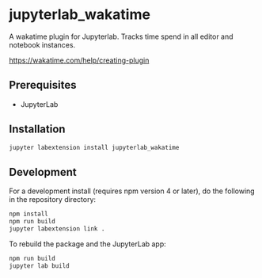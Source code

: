 # jupyterlab_wakatime

A wakatime plugin for Jupyterlab. Tracks time spend in all editor and notebook instances.

https://wakatime.com/help/creating-plugin


## Prerequisites

* JupyterLab

## Installation

```bash
jupyter labextension install jupyterlab_wakatime
```

## Development

For a development install (requires npm version 4 or later), do the following in the repository directory:

```bash
npm install
npm run build
jupyter labextension link .
```

To rebuild the package and the JupyterLab app:

```bash
npm run build
jupyter lab build
```
